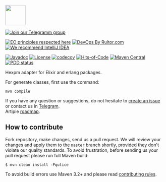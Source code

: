<a href="http://artipie.com"><img src="https://www.artipie.com/logo.svg" width="64px" height="64px"/></a>

[![Join our Telegramm group](https://img.shields.io/badge/Join%20us-Telegram-blue?&logo=telegram&?link=http://right&link=http://t.me/artipie)](http://t.me/artipie)

[![EO principles respected here](https://www.elegantobjects.org/badge.svg)](https://www.elegantobjects.org)
[![DevOps By Rultor.com](http://www.rultor.com/b/artipie/hexpm-adapter)](http://www.rultor.com/p/artipie/hexpm-adapter)
[![We recommend IntelliJ IDEA](https://www.elegantobjects.org/intellij-idea.svg)](https://www.jetbrains.com/idea/)

[![Javadoc](http://www.javadoc.io/badge/com.artipie/hexpm-adapter.svg)](http://www.javadoc.io/doc/com.artipie/hexpm-adapter)
[![License](https://img.shields.io/badge/license-MIT-green.svg)](https://github.com/artipie/hexpm-adapter/blob/master/LICENSE.txt)
[![codecov](https://codecov.io/gh/artipie/hexpm-adapter/branch/master/graph/badge.svg)](https://codecov.io/gh/artipie/hexpm-adapter)
[![Hits-of-Code](https://hitsofcode.com/github/artipie/hexpm-adapter)](https://hitsofcode.com/view/github/artipie/hexpm-adapter)
[![Maven Central](https://img.shields.io/maven-central/v/com.artipie/hexpm-adapter.svg)](https://maven-badges.herokuapp.com/maven-central/com.artipie/npm-adapter)
[![PDD status](http://www.0pdd.com/svg?name=artipie/hexpm-adapter)](http://www.0pdd.com/p?name=artipie/hexpm-adapter)

Hexpm adapter for Elixir and erlang packages.

For generate classes, first use the command:
```shell
mvn compile
```

If you have any question or suggestions, do not hesitate to [create an issue](https://github.com/artipie/hexpm-adapter/issues/new) or contact us in
[Telegram](https://t.me/artipie).  
Artipie [roadmap](https://github.com/orgs/artipie/projects/3).

## How to contribute

Fork repository, make changes, send us a pull request. We will review
your changes and apply them to the `master` branch shortly, provided
they don't violate our quality standards. To avoid frustration, before
sending us your pull request please run full Maven build:

```
$ mvn clean install -Pqulice
```

To avoid build errors use Maven 3.2+ and please read [contributing rules](https://github.com/artipie/artipie/blob/master/CONTRIBUTING.md).
